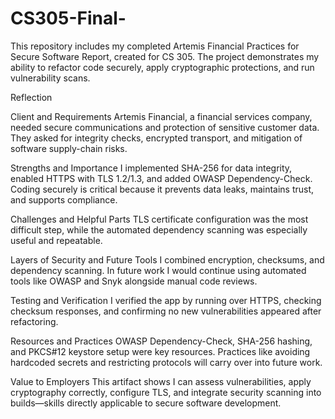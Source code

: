 # CS305-Final-


This repository includes my completed Artemis Financial Practices for Secure Software Report, created for CS 305. The project demonstrates my ability to refactor code securely, apply cryptographic protections, and run vulnerability scans.

Reflection

Client and Requirements
Artemis Financial, a financial services company, needed secure communications and protection of sensitive customer data. They asked for integrity checks, encrypted transport, and mitigation of software supply-chain risks.

Strengths and Importance
I implemented SHA-256 for data integrity, enabled HTTPS with TLS 1.2/1.3, and added OWASP Dependency-Check. Coding securely is critical because it prevents data leaks, maintains trust, and supports compliance.

Challenges and Helpful Parts
TLS certificate configuration was the most difficult step, while the automated dependency scanning was especially useful and repeatable.

Layers of Security and Future Tools
I combined encryption, checksums, and dependency scanning. In future work I would continue using automated tools like OWASP and Snyk alongside manual code reviews.

Testing and Verification
I verified the app by running over HTTPS, checking checksum responses, and confirming no new vulnerabilities appeared after refactoring.

Resources and Practices
OWASP Dependency-Check, SHA-256 hashing, and PKCS#12 keystore setup were key resources. Practices like avoiding hardcoded secrets and restricting protocols will carry over into future work.

Value to Employers
This artifact shows I can assess vulnerabilities, apply cryptography correctly, configure TLS, and integrate security scanning into builds—skills directly applicable to secure software development.
